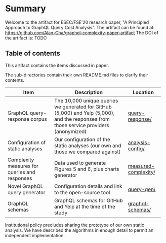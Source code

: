 # Summary

Welcome to the artifact for ESEC/FSE'20 research paper, "A Principled Approach to GraphQL Query Cost Analysis".
The artifact can be found at: https://github.com/Alan-Cha/graphql-complexity-paper-artifact
The DOI of the artifact is: TODO


## Table of contents

This artifact contains the items discussed in paper.

The sub-directories contain their own README.md files to clarify their contents.

| Item | Description | Location |
|------|-------------|----------|
| GraphQL query-response corpus                 | The 10,000 unique queries we generated for GitHub (5,000) and Yelp (5,000), and the responses from those service providers (anonymized) | [query-response/](query-response/) |
| Configuration of static analyses              | Our configuration of the static analyses (our own and those we compared against) | [analysis-config/](analysis-config/) |
| Complexity measures for queries and responses | Data used to generate Figures 5 and 6, plus charts generator | [measured-complexity/](measured-complexity/) |
| Novel GraphQL query generator                 | Configuration details and link to the open-source tool | [query-gen/](query-gen/) |
| GraphQL schemas                               | GraphQL schemas for GitHub and Yelp at the time of the study | [graphql-schemas/](graphql-schemas/) |

Institutional policy precludes sharing the prototype of our own static analysis.
We have described the algorithms in enough detail to permit an independent implementation.